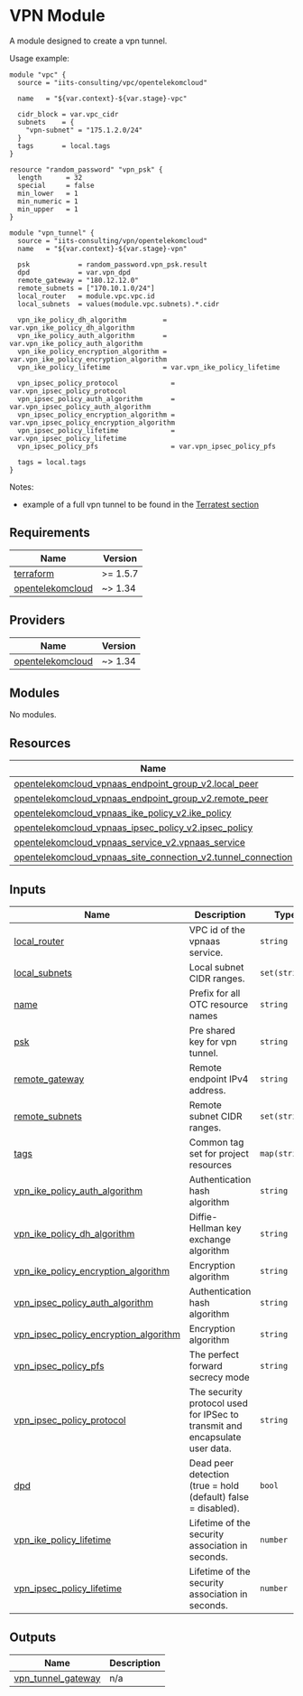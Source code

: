 # VPN Module

A module designed to create a vpn tunnel.

Usage example:

```hcl
module "vpc" {
  source = "iits-consulting/vpc/opentelekomcloud"

  name   = "${var.context}-${var.stage}-vpc"

  cidr_block = var.vpc_cidr
  subnets    = {
    "vpn-subnet" = "175.1.2.0/24"
  }
  tags       = local.tags
}

resource "random_password" "vpn_psk" {
  length      = 32
  special     = false
  min_lower   = 1
  min_numeric = 1
  min_upper   = 1
}

module "vpn_tunnel" {
  source = "iits-consulting/vpn/opentelekomcloud"
  name   = "${var.context}-${var.stage}-vpn"

  psk            = random_password.vpn_psk.result
  dpd            = var.vpn_dpd
  remote_gateway = "180.12.12.0"
  remote_subnets = ["170.10.1.0/24"]
  local_router   = module.vpc.vpc.id
  local_subnets  = values(module.vpc.subnets).*.cidr

  vpn_ike_policy_dh_algorithm         = var.vpn_ike_policy_dh_algorithm
  vpn_ike_policy_auth_algorithm       = var.vpn_ike_policy_auth_algorithm
  vpn_ike_policy_encryption_algorithm = var.vpn_ike_policy_encryption_algorithm
  vpn_ike_policy_lifetime             = var.vpn_ike_policy_lifetime

  vpn_ipsec_policy_protocol             = var.vpn_ipsec_policy_protocol
  vpn_ipsec_policy_auth_algorithm       = var.vpn_ipsec_policy_auth_algorithm
  vpn_ipsec_policy_encryption_algorithm = var.vpn_ipsec_policy_encryption_algorithm
  vpn_ipsec_policy_lifetime             = var.vpn_ipsec_policy_lifetime
  vpn_ipsec_policy_pfs                  = var.vpn_ipsec_policy_pfs

  tags = local.tags
}
```

Notes:

- example of a full vpn tunnel to be found in the [Terratest section](https://github.com/iits-consulting/terraform-opentelekomcloud-project-factory/tree/master/terratest/vpn)

<!-- BEGIN_TF_DOCS -->
## Requirements

| Name | Version |
|------|---------|
| <a name="requirement_terraform"></a> [terraform](#requirement\_terraform) | >= 1.5.7 |
| <a name="requirement_opentelekomcloud"></a> [opentelekomcloud](#requirement\_opentelekomcloud) | ~> 1.34 |

## Providers

| Name | Version |
|------|---------|
| <a name="provider_opentelekomcloud"></a> [opentelekomcloud](#provider\_opentelekomcloud) | ~> 1.34 |

## Modules

No modules.

## Resources

| Name | Type |
|------|------|
| [opentelekomcloud_vpnaas_endpoint_group_v2.local_peer](https://registry.terraform.io/providers/opentelekomcloud/opentelekomcloud/latest/docs/resources/vpnaas_endpoint_group_v2) | resource |
| [opentelekomcloud_vpnaas_endpoint_group_v2.remote_peer](https://registry.terraform.io/providers/opentelekomcloud/opentelekomcloud/latest/docs/resources/vpnaas_endpoint_group_v2) | resource |
| [opentelekomcloud_vpnaas_ike_policy_v2.ike_policy](https://registry.terraform.io/providers/opentelekomcloud/opentelekomcloud/latest/docs/resources/vpnaas_ike_policy_v2) | resource |
| [opentelekomcloud_vpnaas_ipsec_policy_v2.ipsec_policy](https://registry.terraform.io/providers/opentelekomcloud/opentelekomcloud/latest/docs/resources/vpnaas_ipsec_policy_v2) | resource |
| [opentelekomcloud_vpnaas_service_v2.vpnaas_service](https://registry.terraform.io/providers/opentelekomcloud/opentelekomcloud/latest/docs/resources/vpnaas_service_v2) | resource |
| [opentelekomcloud_vpnaas_site_connection_v2.tunnel_connection](https://registry.terraform.io/providers/opentelekomcloud/opentelekomcloud/latest/docs/resources/vpnaas_site_connection_v2) | resource |

## Inputs

| Name | Description | Type | Default | Required |
|------|-------------|------|---------|:--------:|
| <a name="input_local_router"></a> [local\_router](#input\_local\_router) | VPC id of the vpnaas service. | `string` | n/a | yes |
| <a name="input_local_subnets"></a> [local\_subnets](#input\_local\_subnets) | Local subnet CIDR ranges. | `set(string)` | n/a | yes |
| <a name="input_name"></a> [name](#input\_name) | Prefix for all OTC resource names | `string` | n/a | yes |
| <a name="input_psk"></a> [psk](#input\_psk) | Pre shared key for vpn tunnel. | `string` | n/a | yes |
| <a name="input_remote_gateway"></a> [remote\_gateway](#input\_remote\_gateway) | Remote endpoint IPv4 address. | `string` | n/a | yes |
| <a name="input_remote_subnets"></a> [remote\_subnets](#input\_remote\_subnets) | Remote subnet CIDR ranges. | `set(string)` | n/a | yes |
| <a name="input_tags"></a> [tags](#input\_tags) | Common tag set for project resources | `map(string)` | n/a | yes |
| <a name="input_vpn_ike_policy_auth_algorithm"></a> [vpn\_ike\_policy\_auth\_algorithm](#input\_vpn\_ike\_policy\_auth\_algorithm) | Authentication hash algorithm | `string` | n/a | yes |
| <a name="input_vpn_ike_policy_dh_algorithm"></a> [vpn\_ike\_policy\_dh\_algorithm](#input\_vpn\_ike\_policy\_dh\_algorithm) | Diffie-Hellman key exchange algorithm | `string` | n/a | yes |
| <a name="input_vpn_ike_policy_encryption_algorithm"></a> [vpn\_ike\_policy\_encryption\_algorithm](#input\_vpn\_ike\_policy\_encryption\_algorithm) | Encryption algorithm | `string` | n/a | yes |
| <a name="input_vpn_ipsec_policy_auth_algorithm"></a> [vpn\_ipsec\_policy\_auth\_algorithm](#input\_vpn\_ipsec\_policy\_auth\_algorithm) | Authentication hash algorithm | `string` | n/a | yes |
| <a name="input_vpn_ipsec_policy_encryption_algorithm"></a> [vpn\_ipsec\_policy\_encryption\_algorithm](#input\_vpn\_ipsec\_policy\_encryption\_algorithm) | Encryption algorithm | `string` | n/a | yes |
| <a name="input_vpn_ipsec_policy_pfs"></a> [vpn\_ipsec\_policy\_pfs](#input\_vpn\_ipsec\_policy\_pfs) | The perfect forward secrecy mode | `string` | n/a | yes |
| <a name="input_vpn_ipsec_policy_protocol"></a> [vpn\_ipsec\_policy\_protocol](#input\_vpn\_ipsec\_policy\_protocol) | The security protocol used for IPSec to transmit and encapsulate user data. | `string` | n/a | yes |
| <a name="input_dpd"></a> [dpd](#input\_dpd) | Dead peer detection (true = hold (default) false = disabled). | `bool` | `true` | no |
| <a name="input_vpn_ike_policy_lifetime"></a> [vpn\_ike\_policy\_lifetime](#input\_vpn\_ike\_policy\_lifetime) | Lifetime of the security association in seconds. | `number` | `86400` | no |
| <a name="input_vpn_ipsec_policy_lifetime"></a> [vpn\_ipsec\_policy\_lifetime](#input\_vpn\_ipsec\_policy\_lifetime) | Lifetime of the security association in seconds. | `number` | `3600` | no |

## Outputs

| Name | Description |
|------|-------------|
| <a name="output_vpn_tunnel_gateway"></a> [vpn\_tunnel\_gateway](#output\_vpn\_tunnel\_gateway) | n/a |
<!-- END_TF_DOCS -->
